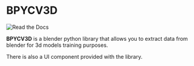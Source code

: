 BPYCV3D
=======

![Read the Docs](https://img.shields.io/readthedocs/bpycv3d)

**BPYCV3D** is a blender python library that allows you to extract data from blender for 3d models training purposes.

There is also a UI component provided with the library.
